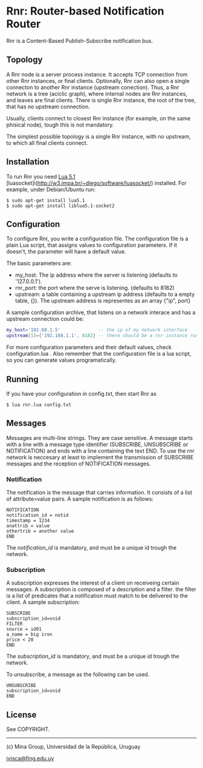 Rnr: Router-based Notification Router
===

Rnr is a Content-Based Publish-Subscribe notification bus.

## Topology

A Rnr node is a server process instance. It accepts TCP connection from other Rnr instances, or final clients.
Optionally, Rnr can also open a single connecton to another Rnr instance (upstream conection). 
Thus, a Rnr network is a tree (aciclic graph), where internal nodes are Rnr instances, and leaves are final clients.
There is single Rnr instance, the root of the tree, that has no upstream connection.

Usually, clients connect to closest Rnr instance (for example, on the same phisical node), tough this is not mandatory.

The simplest possible topology is a single Rnr instance, with no upstream, to which all final clients connect.


## Installation

To run Rnr you need [Lua 5.1](http://lua.org) [luasocket]i(http://w3.impa.br/~diego/software/luasocket/) installed. 
For example, under Debian/Ubuntu run:


    $ sudo apt-get install lua5.1
    $ sudo apt-get install liblua5.1-socket2

## Configuration

To configure Rnr, you write a configuration file. The configuration file is a plain Lua script, that assigns values 
to configuration parameters. If it doesn't, the parameter will have a default value.

The basic parameters are:

- my_host: The ip address where the server is listening (defaults to '127.0.0.1').
- rnr_port: the port where the serve is listening. (defaults to 8182)
- upstream: a table containing a upstream ip address (defaults to a empty table, {}). The upstream address is representes as an array {"ip", port}

A sample configuration archive, that listens on a network interace and has a upstream connection could be:

```lua
my_host='192.68.1.5'              -- the ip of my network interface
upstream[1]={'192.168.1.1', 8182} -- there should be a rnr instance running there
```

For more configuration parameters and their default values, check configuration.lua . Also remember that the configuration file is a lua script, so you can generate values programatically.


## Running

If you have your configuration in config.txt, then start Rnr as

    $ lua rnr.lua config.txt

## Messages

Messages are multi-line strings. They are case sensitive. A message starts
with a line with a message type identifier (SUBSCRIBE, UNSUBSCRIBE or
NOTIFICATION) and ends with a line containing the text END. To use the
rnr network is neccesary at least to implement the transmission of SUBSCRIBE
messages and the reception of NOTIFICATION messages.

### Notification

The notification is the message that carries information. It consists of a list of attribute=value
pairs. A sample notification is as follows:

```
NOTIFICATION
notification_id = notid
timestamp = 1234
anattrib = value
othertrib = another value
END
``` 

The _notification\_id_ is mandatory, and must be a unique id trough the network.

### Subscription

A subscription expresses the interest of a client on receiveing certain messages. 
A subscription is composed of a description and a filter. the filter is a list of predicates that a 
notification must match to be delivered to the client.
A sample subscription:

```
SUBSCRIBE
subscription_id=snid
FILTER
source = id01
a_name = big iron
price < 20
END

```

The _subscription\_id_ is mandatory, and must be a unique id trough the network.

To unsubscribe, a message as the following can be used.

```
UNSUBSCRIBE
subscription_id=snid
END

```

## License

See COPYRIGHT.


---
(c) Mina Group, Universidad de la República, Uruguay

jvisca@fing.edu.uy
